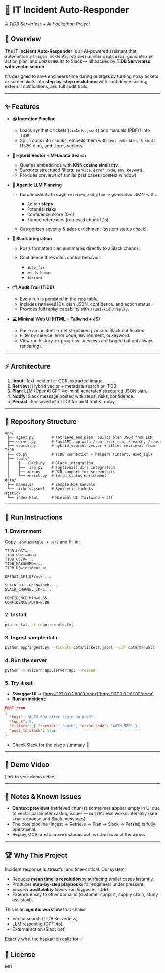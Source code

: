 # 🚨 IT Incident Auto-Responder

*A TiDB Serverless + AI Hackathon Project*

## 📌 Overview

The **IT Incident Auto-Responder** is an AI-powered assistant that automatically triages incidents, retrieves similar past cases, generates an action plan, and posts results to Slack — all backed by **TiDB Serverless with vector search**.

It’s designed to save engineers time during outages by turning noisy tickets or screenshots into **step-by-step resolutions** with confidence scoring, external notifications, and full audit trails.

---

## ✨ Features

* **📥 Ingestion Pipeline**

  * Loads synthetic tickets (`tickets.jsonl`) and manuals (PDFs) into TiDB.
  * Splits docs into chunks, embeds them with `text-embedding-3-small` (1536-dim), and stores vectors.

* **🔎 Hybrid Vector + Metadata Search**

  * Queries embeddings with **KNN cosine similarity**.
  * Supports structured filters: `service`, `error_code`, `env`, `keyword`.
  * Provides previews of similar past cases (context window).

* **🧠 Agentic LLM Planning**

  * Runs incidents through `retrieve_and_plan` → generates JSON with:

    * Action **steps**
    * Potential **risks**
    * Confidence score (0–1)
    * Source references (retrieved chunk IDs)
  * Categorizes severity & adds enrichment (system status check).

* **📲 Slack Integration**

  * Posts formatted plan summaries directly to a Slack channel.
  * Confidence thresholds control behavior:

    * `auto_fix`
    * `needs_human`
    * `discard`

* **🗂 Audit Trail (TiDB)**

  * Every run is persisted in the `runs` table.
  * Includes retrieved IDs, plan JSON, confidence, and action status.
  * Provides full replay capability with `/runs/{id}/replay`.

* **💻 Minimal Web UI (HTML + Tailwind + JS)**

  * Paste an incident → get structured plan and Slack notification.
  * Filter by service, error code, environment, or keyword.
  * View run history (in-progress: previews are logged but not always rendering).

---

## ⚡ Architecture

1. **Input**: Text incident or OCR-extracted image.
2. **Retrieve**: Hybrid vector + metadata search on TiDB.
3. **Plan**: LLM (OpenAI GPT-4o-mini) generates structured JSON plan.
4. **Notify**: Slack message posted with steps, risks, confidence.
5. **Persist**: Run saved into TiDB for audit trail & replay.

---

## 📂 Repository Structure

```
app/
 ├── agent.py        # retrieve_and_plan: builds plan JSON from LLM
 ├── server.py       # FastAPI app with /run, /ocr_run, /search, /runs
 ├── search.py       # hybrid_search: vector + filter retrieval from TiDB
 ├── db.py           # TiDB connection + helpers (insert, exec_sql)
 ├── tools/
 │    ├── slack.py   # Slack integration
 │    ├── jira.py    # (optional) Jira integration
 │    ├── ocr.py     # OCR support for screenshots
 │    └── enrich.py  # fetch_status enrichment
data/
 ├── manuals/        # Sample PDF manuals
 └── tickets.jsonl   # Synthetic tickets
static/
 └── index.html      # Minimal UI (Tailwind + JS)
```

---

## 🚀 Run Instructions

### 1. Environment

Copy `.env.example` → `.env` and fill in:

```
TIDB_HOST=...
TIDB_PORT=4000
TIDB_USER=...
TIDB_PASSWORD=...
TIDB_DB=incident_ai

OPENAI_API_KEY=sk-...

SLACK_BOT_TOKEN=xoxb-...
SLACK_CHANNEL_ID=C...

CONFIDENCE_MIN=0.65
CONFIDENCE_AUTO=0.80
```

### 2. Install

```bash
pip install -r requirements.txt
```

### 3. Ingest sample data

```bash
python app/ingest.py --tickets data/tickets.jsonl --pdf data/manuals
```

### 4. Run the server

```bash
python -m uvicorn app.server:app --reload
```

### 5. Try it out

* **Swagger UI** → [http://127.0.0.1:8000/docs](http://127.0.0.1:8000/docs)
* **Run an incident**:

```json
POST /run
{
  "text": "AUTH-500 after login on prod",
  "top_k": 5,
  "filters": { "service": "auth", "error_code": "AUTH-500" },
  "post_to_slack": true
}
```

* Check Slack for the triage summary 🚀

---

## 🎥 Demo Video

\[link to your demo video]

---

## 📌 Notes & Known Issues

* **Context previews** (retrieved chunks) sometimes appear empty in UI due to vector parameter casting issues — but retrieval works internally (see `/run` response and Slack messages).
* The core pipeline (Ingest → Retrieve → Plan → Slack → Persist) is fully operational.
* Replay, OCR, and Jira are included but not the focus of the demo.

---

## 🏆 Why This Project

Incident response is stressful and time-critical. Our system:

* Reduces **mean time to resolution** by surfacing similar cases instantly.
* Produces **step-by-step playbooks** for engineers under pressure.
* Ensures **auditability** (every run logged in TiDB).
* Extends easily to other domains (customer support, supply chain, study assistant).

This is an **agentic workflow** that chains:

* Vector search (TiDB Serverless)
* LLM reasoning (GPT-4o)
* External action (Slack bot)

Exactly what the hackathon calls for ✅


## 📜 License

MIT
